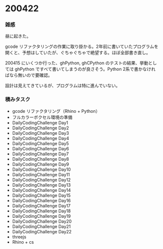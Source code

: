# 200422  

### 雑感  

昼に起きた。  

gcode リファクタリングの作業に取り掛かる。2年前に書いていたプログラムを開くと、予想はしていたが、ぐちゃぐちゃで絶望する。ほぼ全部書き直し。  

200415 にいくつか行った、ghPython, ghCPython のテストの結果、挙動としては ghPython ですべて書いてしまうのが良さそう。Python 2系で書かなければなら無いので要確認。  

設計は見えてきているが、プログラムは特に進んでいない。  

### 積みタスク  

- gcode リファクタリング（Rhino + Python）  
- フルカラーボクセル環境の準備  
- DailyCodingChallenge Day1  
- DailyCodingChallenge Day2  
- DailyCodingChallenge Day3  
- DailyCodingChallenge Day4  
- DailyCodingChallenge Day5  
- DailyCodingChallenge Day6  
- DailyCodingChallenge Day7  
- DailyCodingChallenge Day8  
- DailyCodingChallenge Day9  
- DailyCodingChallenge Day10  
- DailyCodingChallenge Day11  
- DailyCodingChallenge Day12  
- DailyCodingChallenge Day13  
- DailyCodingChallenge Day14  
- DailyCodingChallenge Day15  
- DailyCodingChallenge Day16  
- DailyCodingChallenge Day17  
- DailyCodingChallenge Day18  
- DailyCodingChallenge Day19  
- DailyCodingChallenge Day20  
- DailyCodingChallenge Day21  
- DailyCodingChallenge Day22  
- threejs  
- Rhino + cs  